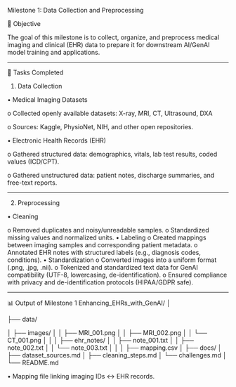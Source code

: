 Milestone 1: Data Collection and Preprocessing

📌 Objective

The goal of this milestone is to collect, organize, and preprocess medical imaging and clinical (EHR) data to prepare it for downstream AI/GenAI model training and applications.
________________________________________
📂 Tasks Completed

1. Data Collection

•	Medical Imaging Datasets

o	Collected openly available datasets: X-ray, MRI, CT, Ultrasound, DXA

o	Sources: Kaggle, PhysioNet, NIH, and other open repositories.

•	Electronic Health Records (EHR)

o	Gathered structured data: demographics, vitals, lab test results, coded values (ICD/CPT).

o	Gathered unstructured data: patient notes, discharge summaries, and free-text reports.

________________________________________

2. Preprocessing

•	Cleaning

o	Removed duplicates and noisy/unreadable samples.
o	Standardized missing values and normalized units.
•	Labeling
o	Created mappings between imaging samples and corresponding patient metadata.
o	Annotated EHR notes with structured labels (e.g., diagnosis codes, conditions).
•	Standardization
o	Converted images into a uniform format (.png, .jpg, .nii).
o	Tokenized and standardized text data for GenAI compatibility (UTF-8, lowercasing, de-identification).
o	Ensured compliance with privacy and de-identification protocols (HIPAA/GDPR safe).
________________________________________

📊 Output of Milestone 1
Enhancing_EHRs_with_GenAI/
│

├── data/

│   ├── images/
│   │   ├── MRI_001.png
│   │   ├── MRI_002.png
│   │   └── CT_001.png
│   │
│   ├── ehr_notes/
│   │   ├── note_001.txt
│   │   ├── note_002.txt
│   │   └── note_003.txt
│   │
│   ├── mapping.csv
│
├── docs/
│   ├── dataset_sources.md
│   ├── cleaning_steps.md
│   └── challenges.md
│
└── README.md

•	Mapping file linking imaging IDs ↔ EHR records.
